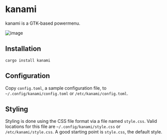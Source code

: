 # kanami

kanami is a GTK-based powermenu.

![image](./screenshot.png)

## Installation

    cargo install kanami

## Configuration

Copy `config.toml`, a sample configuration file, to `~/.config/kanami/config.toml` or `/etc/kanami/config.toml`.

## Styling

Styling is done using the CSS file format via a file named `style.css`.
Valid locations for this file are `~/.config/kanami/style.css` or `/etc/kanami/style.css`.
A good starting point is `style.css`, the default style.
